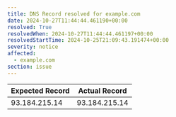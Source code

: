 ```yaml
---
title: DNS Record resolved for example.com
date: 2024-10-27T11:44:44.461190+00:00
resolved: True
resolvedWhen: 2024-10-27T11:44:44.461197+00:00
resolvedStartTime: 2024-10-25T21:09:43.191474+00:00
severity: notice
affected:
  - example.com
section: issue
---
```


| Expected Record  | Actual Record  |
|------------------|----------------|
| 93.184.215.14 | 93.184.215.14 |
